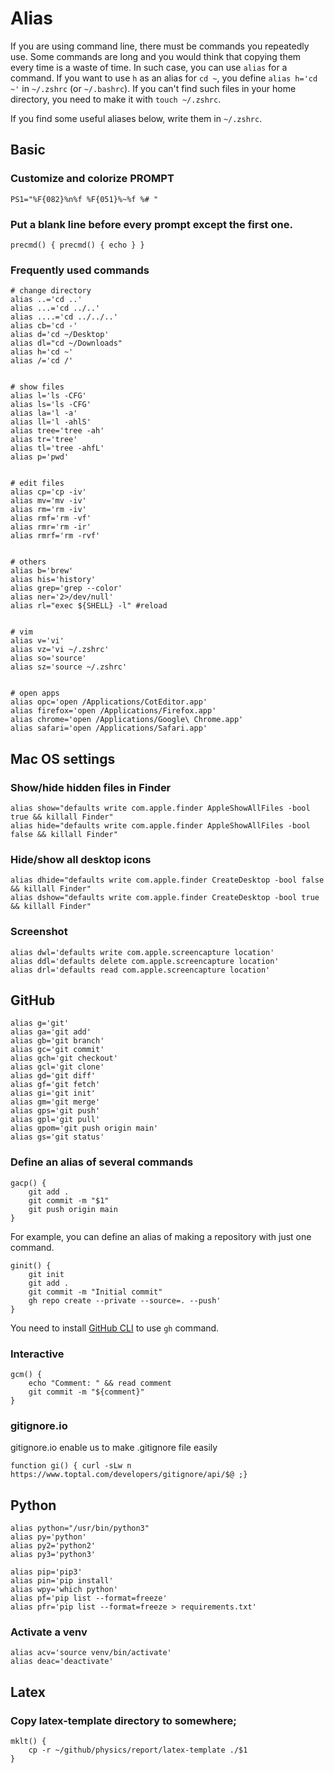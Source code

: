 # Alias

If you are using command line, there must be commands you repeatedly use.
Some commands are long and you would think that copying them every time is a waste of time. In such case, you can use `alias` for a command. If you want to use `h` as an alias for `cd ~`, you define `alias h='cd ~'` in `~/.zshrc` (or `~/.bashrc`). If you can't find such files in your home directory, you need to make it with `touch ~/.zshrc`.

If you find some useful aliases below, write them in `~/.zshrc`.

## Basic

### Customize and colorize PROMPT
```
PS1="%F{082}%n%f %F{051}%~%f %# "
```

### Put a blank line before every prompt except the first one.
```
precmd() { precmd() { echo } }
```

### Frequently used commands

```
# change directory
alias ..='cd ..'
alias ...='cd ../..'
alias ....='cd ../../..'
alias cb='cd -'
alias d='cd ~/Desktop'
alias dl="cd ~/Downloads"
alias h='cd ~'
alias /='cd /'


# show files
alias l='ls -CFG'
alias ls='ls -CFG'
alias la='l -a'
alias ll='l -ahlS'
alias tree='tree -ah'
alias tr='tree'
alias tl='tree -ahfL'
alias p='pwd'


# edit files
alias cp='cp -iv'
alias mv='mv -iv'
alias rm='rm -iv'
alias rmf='rm -vf'
alias rmr='rm -ir'
alias rmrf='rm -rvf'


# others
alias b='brew'
alias his='history'
alias grep='grep --color'
alias ner='2>/dev/null'
alias rl="exec ${SHELL} -l" #reload


# vim
alias v='vi'
alias vz='vi ~/.zshrc'
alias so='source'
alias sz='source ~/.zshrc'


# open apps
alias opc='open /Applications/CotEditor.app'
alias firefox='open /Applications/Firefox.app'
alias chrome='open /Applications/Google\ Chrome.app'
alias safari='open /Applications/Safari.app'
``` 

## Mac OS settings
### Show/hide hidden files in Finder
```
alias show="defaults write com.apple.finder AppleShowAllFiles -bool true && killall Finder"
alias hide="defaults write com.apple.finder AppleShowAllFiles -bool false && killall Finder"
``` 

### Hide/show all desktop icons
```
alias dhide="defaults write com.apple.finder CreateDesktop -bool false && killall Finder"
alias dshow="defaults write com.apple.finder CreateDesktop -bool true && killall Finder"
```

### Screenshot
```
alias dwl='defaults write com.apple.screencapture location'
alias ddl='defaults delete com.apple.screencapture location'
alias drl='defaults read com.apple.screencapture location'
``` 


## GitHub
```
alias g='git'
alias ga='git add'
alias gb='git branch'
alias gc='git commit'
alias gch='git checkout'
alias gcl='git clone'
alias gd='git diff'
alias gf='git fetch'
alias gi='git init'
alias gm='git merge'
alias gps='git push'
alias gpl='git pull'
alias gpom='git push origin main'
alias gs='git status'
```

### Define an alias of several commands
```
gacp() {
	git add .
	git commit -m "$1"
	git push origin main
}
```

For example, you can define an alias of making a repository with just one command.
```
ginit() {
	git init
	git add .
	git commit -m "Initial commit"
	gh repo create --private --source=. --push'
}
```
You need to install [GitHub CLI](https://cli.github.com/) to use `gh` command.


### Interactive
```
gcm() {
	echo "Comment: " && read comment
	git commit -m "${comment}"
}
```


### gitignore.io
gitignore.io enable us to make .gitignore file easily
```
function gi() { curl -sLw n https://www.toptal.com/developers/gitignore/api/$@ ;}
```

## Python
```
alias python="/usr/bin/python3"
alias py='python'
alias py2='python2'
alias py3='python3'

alias pip='pip3'
alias pin='pip install'
alias wpy='which python'
alias pf='pip list --format=freeze'
alias pfr='pip list --format=freeze > requirements.txt'
```

### Activate a venv
```
alias acv='source venv/bin/activate'
alias deac='deactivate'
```

## Latex
### Copy latex-template directory to somewhere;
```
mklt() {
	cp -r ~/github/physics/report/latex-template ./$1
}
```
